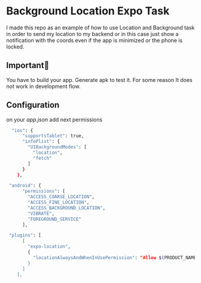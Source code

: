 # Background Location Expo Task
I made this repo as an example of how to use Location and Background task in order to send my location to my backend or in this case just show a notification with the coords even if the app is minimized or the phone is locked.

## Important🛑
You have to build  your app. Generate apk to test it. For some reason It does not work in development flow.



## Configuration

on your *app.json* add next permissions

```bash
  "ios": {
      "supportsTablet": true,
      "infoPlist": {
        "UIBackgroundModes": [
          "location",
          "fetch"
        ]
      }
    },
```

```bash
 "android": {
      "permissions": [
        "ACCESS_COARSE_LOCATION",
        "ACCESS_FINE_LOCATION",
        "ACCESS_BACKGROUND_LOCATION",
        "VIBRATE",
        "FOREGROUND_SERVICE"
      ],
```
```bash
 "plugins": [
      [
        "expo-location",
        {
          "locationAlwaysAndWhenInUsePermission": "Allow $(PRODUCT_NAME) to use your location. xd"
        }
      ]
    ],
```